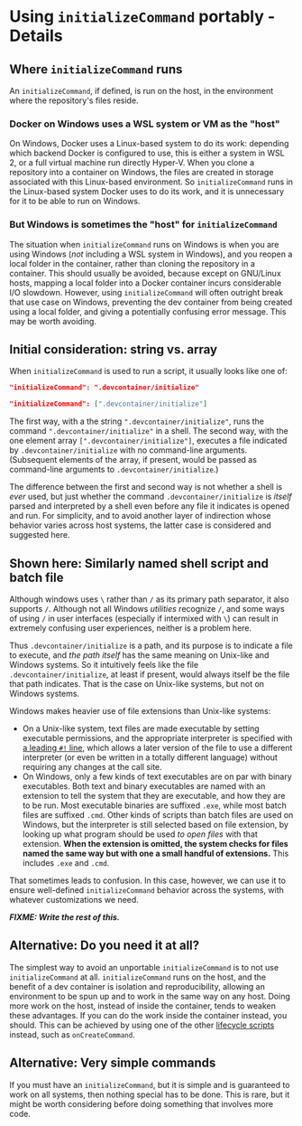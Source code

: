 <!--
  Copyright (c) 2023 Eliah Kagan

  Permission to use, copy, modify, and/or distribute this software for any
  purpose with or without fee is hereby granted.

  THE SOFTWARE IS PROVIDED "AS IS" AND THE AUTHOR DISCLAIMS ALL WARRANTIES WITH
  REGARD TO THIS SOFTWARE INCLUDING ALL IMPLIED WARRANTIES OF MERCHANTABILITY
  AND FITNESS. IN NO EVENT SHALL THE AUTHOR BE LIABLE FOR ANY SPECIAL, DIRECT,
  INDIRECT, OR CONSEQUENTIAL DAMAGES OR ANY DAMAGES WHATSOEVER RESULTING FROM
  LOSS OF USE, DATA OR PROFITS, WHETHER IN AN ACTION OF CONTRACT, NEGLIGENCE OR
  OTHER TORTIOUS ACTION, ARISING OUT OF OR IN CONNECTION WITH THE USE OR
  PERFORMANCE OF THIS SOFTWARE.
-->

# Using `initializeCommand` portably - Details

## Where `initializeCommand` runs

An `initializeCommand`, if defined, is run on the host, in the environment
where the repository's files reside.

### Docker on Windows uses a WSL system or VM as the "host"

On Windows, Docker uses a Linux-based system to do its work: depending which
backend Docker is configured to use, this is either a system in WSL 2, or a
full virtual machine run directly Hyper-V. When you clone a repository into a
container on Windows, the files are created in storage associated with this
Linux-based environment. So `initializeCommand` runs in the Linux-based system
Docker uses to do its work, and it is unnecessary for it to be able to run on
Windows.

### But Windows is sometimes the "host" for `initializeCommand`

The situation when `initializeCommand` runs on Windows is when you are using
Windows (*not* including a WSL system in Windows), and you reopen a local
folder in the container, rather than cloning the repository in a container.
This should usually be avoided, because except on GNU/Linux hosts, mapping a
local folder into a Docker container incurs considerable I/O slowdown. However,
using `initializeCommand` will often outright break that use case on Windows,
preventing the dev container from being created using a local folder, and
giving a potentially confusing error message. This may be worth avoiding.

## Initial consideration: string vs. array

When `initializeCommand` is used to run a script, it usually looks like one of:

```json
"initializeCommand": ".devcontainer/initialize"
```

```json
"initializeCommand": [".devcontainer/initialize"]
```

The first way, with a the string `".devcontainer/initialize"`, runs the command
`".devcontainer/initialize"` in a shell. The second way, with the one element
array `[".devcontainer/initialize"]`, executes a file indicated by
`.devcontainer/initialize` with no command-line arguments. (Subsequent elements
of the array, if present, would be passed as command-line arguments to
`.devcontainer/initialize`.)

The difference between the first and second way is not whether a shell is
*ever* used, but just whether the command `.devcontainer/initialize` is
*itself* parsed and interpreted by a shell even before any file it indicates is
opened and run. For simplicity, and to avoid another layer of indirection whose
behavior varies across host systems, the latter case is considered and
suggested here.

## Shown here: Similarly named shell script and batch file

Although windows uses `\` rather than `/` as its primary path separator, it
also supports `/`. Although not all Windows *utilities* recognize `/`, and some
ways of using `/` in user interfaces (especially if intermixed with `\`) can
result in extremely confusing user experiences, neither is a problem here.

Thus `.devcontainer/initialize` is a path, and its purpose is to indicate a
file to execute, and *the path itself* has the same meaning on Unix-like and
Windows systems. So it intuitively feels like the file
`.devcontainer/initialize`, at least if present, would always itself be the
file that path indicates. That is the case on Unix-like systems, but not on
Windows systems.

Windows makes heavier use of file extensions than Unix-like systems:

- On a Unix-like system, text files are made executable by setting executable
  permissions, and the appropriate interpreter is specified with [a leading
  `#!` line](https://en.wikipedia.org/wiki/Shebang_(Unix)), which allows a
  later version of the file to use a different interpreter (or even be written
  in a totally different language) without requiring any changes at the call
  site.
- On Windows, only a few kinds of text executables are on par with binary
  executables. Both text and binary executables are named with an extension to
  tell the system that they are executable, and how they are to be run. Most
  executable binaries are suffixed `.exe`, while most batch files are suffixed
  `.cmd`. Other kinds of scripts than batch files are used on Windows, but the
  interpreter is still selected based on file extension, by looking up what
  program should be used *to open files* with that extension. **When the
  extension is omitted, the system checks for files named the same way but with
  one a small handful of extensions.** This includes `.exe` and `.cmd`.

That sometimes leads to confusion. In this case, however, we can use it to
ensure well-defined `initializeCommand` behavior across the systems, with
whatever customizations we need.

***FIXME: Write the rest of this.***

## Alternative: Do you need it at all?

The simplest way to avoid an unportable `initializeCommand` is to not use
`initializeCommand` at all. `initializeCommand` runs on the host, and the
benefit of a dev container is isolation and reproducibility, allowing an
environment to be spun up and to work in the same way on any host. Doing more
work on the host, instead of inside the container, tends to weaken these
advantages. If you can do the work inside the container instead, you should.
This can be achieved by using one of the other [lifecycle
scripts](https://containers.dev/implementors/json_reference/#lifecycle-scripts)
instead, such as `onCreateCommand`.

## Alternative: Very simple commands

If you must have an `initializeCommand`, but it is simple and is guaranteed to
work on all systems, then nothing special has to be done. This is rare, but it
might be worth considering before doing something that involves more code.
